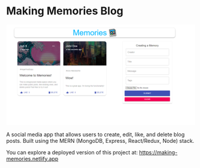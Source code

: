 # Making Memories Blog

![Screenshot](screenshot.png)

A social media app that allows users to create, edit, like, and delete blog posts. Built using the MERN (MongoDB, Express, React/Redux, Node) stack.

You can explore a deployed version of this project at: https://making-memories.netlify.app
